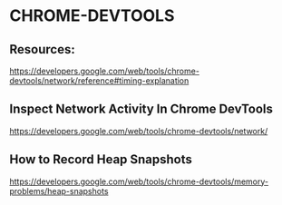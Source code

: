 # CHROME-DEVTOOLS

## Resources:

https://developers.google.com/web/tools/chrome-devtools/network/reference#timing-explanation

## Inspect Network Activity In Chrome DevTools

https://developers.google.com/web/tools/chrome-devtools/network/

## How to Record Heap Snapshots

https://developers.google.com/web/tools/chrome-devtools/memory-problems/heap-snapshots


